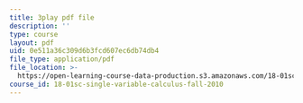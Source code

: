 ```yaml
---
title: 3play pdf file
description: ''
type: course
layout: pdf
uid: 0e511a36c309d6b3fcd607ec6db74db4
file_type: application/pdf
file_location: >-
  https://open-learning-course-data-production.s3.amazonaws.com/18-01sc-single-variable-calculus-fall-2010/0e511a36c309d6b3fcd607ec6db74db4_BGE3wb7H2PA.pdf
course_id: 18-01sc-single-variable-calculus-fall-2010
---
```

